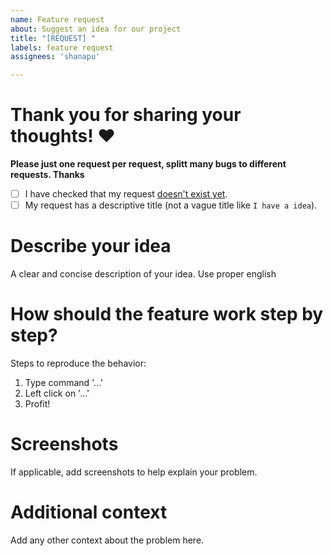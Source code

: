 ```yaml
---
name: Feature request
about: Suggest an idea for our project
title: "[REQUEST] "
labels: feature request
assignees: 'shanapu'

---
```


# Thank you for sharing your thoughts! :heart:
**Please just one request per request, splitt many bugs to different requests. Thanks**

  - [ ] I have checked that my request [doesn't exist yet](https://github.com/shanapu/MyStore/issues).
  - [ ] My request has a descriptive title (not a vague title like `I have a idea`).

# Describe your idea
A clear and concise description of your idea. Use proper english

# How should the feature work step by step?
Steps to reproduce the behavior:
1. Type command '...'
2. Left click on '...'
3. Profit!

# Screenshots
If applicable, add screenshots to help explain your problem.

# Additional context
Add any other context about the problem here.


